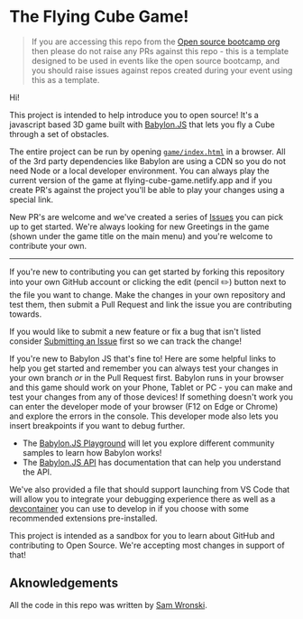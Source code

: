 # The Flying Cube Game!

> If you are accessing this repo from the [Open source bootcamp org](https://github.com/open-source-bootcamp) then please do not raise any PRs against this repo - this is a template designed to be used in events like the open source bootcamp, and you should raise issues against repos created during your event using this as a template.

Hi!

This project is intended to help introduce you to open source! It's a javascript based 3D game built with [Babylon.JS](https://github.com/BabylonJS) that lets you fly a Cube through a set of obstacles.

The entire project can be run by opening [`game/index.html`](game/index.html) in a browser. All of the 3rd party dependencies like Babylon are using a CDN so you do not need Node or a local developer environment. You can always play the current version of the game at flying-cube-game.netlify.app and if you create PR's against the project you'll be able to play your changes using a special link.

New PR's are welcome and we've created a series of [Issues](https://github.com/open-source-bootcamp/CubeFlyer/issues) you can pick up to get started. We're always looking for new Greetings in the game (shown under the game title on the main menu) and you're welcome to contribute your own.

***

If you're new to contributing you can get started by forking this repository into your own GitHub account or clicking the edit (pencil ✏️) button next to the file you want to change. Make the changes in your own repository and test them, then submit a Pull Request and link the issue you are contributing towards.

If you would like to submit a new feature or fix a bug that isn't listed consider [Submitting an Issue](https://github.com/open-source-bootcamp/CubeFlyer/issues/new/choose) first so we can track the change!

If you're new to Babylon JS that's fine to! Here are some helpful links to help you get started and remember you can always test your changes in your own branch *or* in the Pull Request first. Babylon runs in your browser and this game should work on your Phone, Tablet or PC - you can make and test your changes from any of those devices! If something doesn't work you can enter the developer mode of your browser (F12 on Edge or Chrome) and explore the errors in the console. This developer mode also lets you insert breakpoints if you want to debug further.

* The [Babylon.JS Playground](https://playground.babylonjs.com/) will let you explore different community samples to learn how Babylon works!
* The [Babylon.JS API](https://doc.babylonjs.com/typedoc/modules/BABYLON) has documentation that can help you understand the API.

We've also provided a file that should support launching from VS Code that will allow you to integrate your debugging experience there as well as a [devcontainer](https://code.visualstudio.com/docs/remote/create-dev-container) you can use to develop in if you choose with some recommended extensions pre-installed.

This project is intended as a sandbox for you to learn about GitHub and contributing to Open Source. We're accepting most changes in support of that!

## Aknowledgements

All the code in this repo was written by [Sam Wronski](https://github.com/runewake2).
